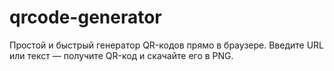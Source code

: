 # qrcode-generator
Простой и быстрый генератор QR-кодов прямо в браузере. Введите URL или текст — получите QR-код и скачайте его в PNG.
